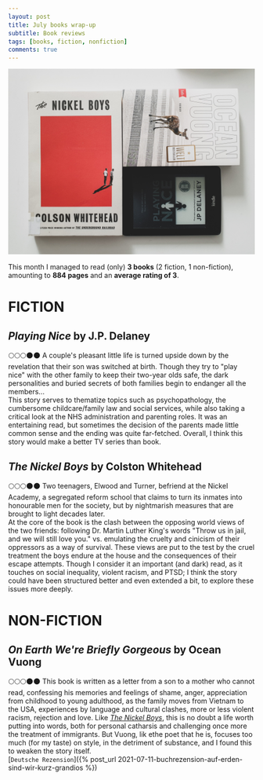 ```yaml
---
layout: post
title: July books wrap-up
subtitle: Book reviews
tags: [books, fiction, nonfiction]
comments: true
---
```


![cover](../assets/img/julybooks.jpg)

This month I managed to read (only) **3 books** (2 fiction, 1 non-fiction), amounting to **884 pages** and an **average rating of 3**.

# FICTION
## *Playing Nice* by J.P. Delaney
🌕🌕🌕🌑🌑 A couple's pleasant little life is turned upside down by the revelation that their son was switched at birth. Though they try to "play nice" with the other family to keep their two-year olds safe, the dark personalities and buried secrets of both families begin to endanger all the members...  
This story serves to thematize topics such as psychopathology, the cumbersome childcare/family law and social services, while also taking a critical look at the NHS administration and parenting roles. It was an entertaining read, but sometimes the decision of the parents made little common sense and the ending was quite far-fetched. Overall, I think this story would make a better TV series than book.


## *The Nickel Boys* by Colston Whitehead
🌕🌕🌕🌑🌑 Two teenagers, Elwood and Turner, befriend at the Nickel Academy, a segregated reform school that claims to turn its inmates into honourable men for the society, but by nightmarish measures that are brought to light decades later.  
At the core of the book is the clash between the opposing world views of the two friends: following Dr. Martin Luther King's words "Throw us in jail, and we will still love you."  vs. emulating the cruelty and cinicism of their oppressors as a way of survival. These views are put to the test by the cruel treatment the boys endure at the house and the consequences of their escape attempts. Though I consider it an important (and dark) read, as it touches on social inequality, violent racism, and PTSD; I think the story could have been structured better and even extended a bit, to explore these issues more deeply.

# NON-FICTION

## *On Earth We're Briefly Gorgeous* by Ocean Vuong
🌕🌕🌕🌑🌑 This book is written as a letter from a son to a mother who cannot read, confessing his memories and feelings of shame, anger, appreciation from childhood to young adulthood, as the family moves from Vietnam to the USA, experiences by language and cultural clashes, more or less violent racism, rejection and love. Like [*The Nickel Boys*](#the-nickel-boys-by-colston-whitehead), this is no doubt a life worth putting into words, both for personal catharsis and challenging once more the treatment of immigrants. But Vuong, lik ethe poet that he is, focuses too much (for my taste) on style, in the detriment of substance, and I found this to weaken the story itself.  
[`Deutsche Rezension`]({% post_url 2021-07-11-buchrezension-auf-erden-sind-wir-kurz-grandios %})

